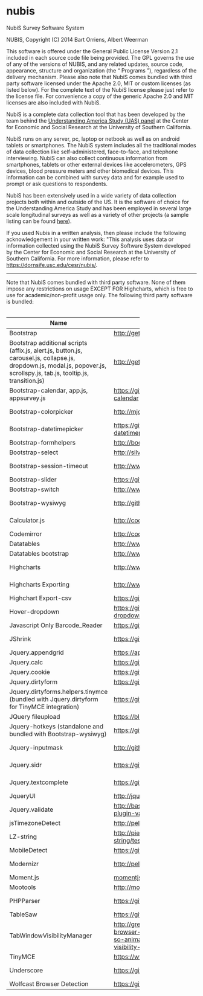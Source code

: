 # nubis
NubiS Survey Software System

NUBIS, Copyright (C) 2014 Bart Orriens, Albert Weerman

This software is offered under the General Public License Version 2.1 included in each source code file being provided. 
The GPL governs the use of any of the versions of NUBIS, and any related updates, source code, appearance, structure and organization (the “ Programs ”), regardless of the delivery mechanism.
Please also note that NubiS comes bundled with third party software licensed under the Apache 2.0, MIT or custom licenses (as listed below). For the complete
text of the NubiS license please just refer to the license file. For convenience a copy of the generic Apache 2.0 and MIT licenses are also included with NubiS.

NubiS is a complete data collection tool that has been developed by the team behind the <a target="_blank" href="https://uasdata.usc.edu/">Understanding America Study (UAS) panel</a> at the Center for Economic and Social Research at the University of Southern California. 

NubiS runs on any server, pc, laptop or netbook as well as on android tablets or smartphones. The NubiS system includes all the traditional modes of data collection like self-administered, face-to-face, and telephone interviewing. NubiS can also collect continuous information from smartphones, tablets or other external devices like accelerometers, GPS devices, blood pressure meters and other biomedical devices. This information can be combined with survey data and for example used to prompt or ask questions to respondents.

NubiS has been extensively used in a wide variety of data collection projects both within and outside of the US. It is the software of choice for the Understanding America Study and has been employed in several large scale longitudinal surveys as well as a variety of other projects (a sample listing can be found <a target="_blank" href="https://dornsife.usc.edu/cesr/nubis/#chapter=chapter2">here</a>).

If you used Nubis in a written analysis, then please include the following acknowledgement in your written work: "This analysis uses data or information collected using the NubiS Survey Software System developed by the Center for Economic and Social Research at the University of Southern California. For more information, please refer to <a target="_blank" href="https://dornsife.usc.edu/cesr/nubis/">https://dornsife.usc.edu/cesr/nubis/</a>.

<hr>

Note that NubiS comes bundled with third party software. None of them impose any restrictions on usage EXCEPT FOR Highcharts, which is free to use for academic/non-profit usage only. The following third party software is bundled:
<br/><br/>
<table style="width: 70%; max-width: 70%" class="table table-bordered table-striped">
<thead><tr><th><b>Name</b></th><th><b>Location</b></th><th><b>License</b></th><th><b>Version</b></th></tr></thead>
<tbody>
<tr>
<td>Bootstrap</td>
<td><a target="_blank" href="http://getbootstrap.com/">http://getbootstrap.com/</a></td>
<td>Apache License, Version 2.0</td>
<td>3.0.0</td>
</tr>

<tr>
<td>Bootstrap additional scripts (affix.js, alert.js, button.js, carousel.js, collapse.js, dropdown.js, modal.js, popover.js, scrollspy.js, tab.js, tooltip.js, transition.js)</td>
<td><a target="_blank" href="http://getbootstrap.com/">http://getbootstrap.com/</a></td>
<td>Apache License, Version 2.0</td>
<td>3.0.0</td>
</tr>

<tr>
<td>Bootstrap-calendar, app.js, appsurvey.js</td>
<td><a target="_blank" href="https://github.com/Serhioromano/bootstrap-calendar">https://github.com/Serhioromano/bootstrap-calendar</a></td>
<td>MIT license</td>
<td>0.1</td>
</tr>

<tr>
<td>Bootstrap-colorpicker</td>
<td><a target="_blank" href="http://mjolnic.github.io/bootstrap-colorpicker/">http://mjolnic.github.io/bootstrap-colorpicker/</a></td>
<td>Apache License, Version 2.0</td>
<td>Not provided</td>
</tr>

<tr>
<td>Bootstrap-datetimepicker</td>
<td><a target="_blank" href="https://github.com/Eonasdan/bootstrap-datetimepicker">https://github.com/Eonasdan/bootstrap-datetimepicker</a></td>
<td>MIT License</td>
<td>4.14.30</td>
</tr>

<tr>
<td>Bootstrap-formhelpers</td>
<td><a target="_blank" href="http://bootstrapformhelpers.com">http://bootstrapformhelpers.com</a></td>
<td>Apache License, Version 2.0</td>
<td>2.3.0</td>
</tr>

<tr>
<td>Bootstrap-select</td>
<td><a target="_blank" href="http://silviomoreto.github.io/bootstrap-select">http://silviomoreto.github.io/bootstrap-select</a></td>
<td>MIT License</td>
<td>1.6.3</td>
</tr>

<tr>
<td>Bootstrap-session-timeout</td>
<td><a target="_blank" href="http://www.orangehilldev.com">http://www.orangehilldev.com</a></td>
<td>MIT License</td>
<td>Not provided</td>
</tr>

<tr>
<td>Bootstrap-slider</td>
<td><a target="_blank" href="https://github.com/seiyria/bootstrap-slider">https://github.com/seiyria/bootstrap-slider</a></td>
<td>Apache License, Version 2.0</td>
<td>1.0.1</td>
</tr>

<tr>
<td>Bootstrap-switch</td>
<td><a target="_blank" href="http://www.bootstrap-switch.org">http://www.bootstrap-switch.org</a></td>
<td>Apache License, Version 2.0</td>
<td>3.2.2</td>
</tr>

<tr>
<td>Bootstrap-wysiwyg</td>
<td><a target="_blank" href="http://github.com/mindmup/bootstrap-wysiwyg">http://github.com/mindmup/bootstrap-wysiwyg</a></td>
<td>MIT License</td>
<td>Not provided</td>
</tr>

<tr>
<td>Calculator.js</td>
<td><a target="_blank" href="http://codepen.io/GianNipitella/pen/vNjqyE">http://codepen.io/GianNipitella/pen/vNjqyE</a></td>
<td>Not provided</td>
<td>Not provided</td>
</tr>

<tr>
<td>Codemirror</td>
<td><a target="_blank" href="http://codemirror.net/">http://codemirror.net/</a></td>
<td>Custom (no restrictions on usage)</td>
<td>3.19</td>
</tr>

<tr>
<td>Datatables</td>
<td><a target="_blank" href="http://www.datatables.net">http://www.datatables.net</a></td>
<td>MIT License <a target="_blank" href="http://www.datatables.net">http://www.datatables.net</a></td>
<td>1.10.2</td>
</tr>

<tr>
<td>Datatables bootstrap</td>
<td><a target="_blank" href="http://www.datatables.net">http://www.datatables.net</a></td>
<td>MIT License <a target="_blank" href="http://www.datatables.net">http://www.datatables.net</a></td>
<td>1.10.2</td>
</tr>

<tr>
<td>Highcharts</td>
<td><a target="_blank" href="http://www.highcharts.com">http://www.highcharts.com</a></td>
<td>Free for <b>academic/non-profit usage</b> only. See www.highcharts.com/license for details.</td>
<td>4.0.3</td>
</tr>

<tr>
<td>Highcharts Exporting</td>
<td><a target="_blank" href="http://www.highcharts.com">http://www.highcharts.com</a></td>
<td>Free for <b>academic/non-profit usage</b> only. See www.highcharts.com/license for details.</td>
<td>4.0.3</td>
</tr>

<tr>
<td>Highchart Export-csv</td>
<td><a target="_blank" href="https://github.com/highcharts/export-csv">https://github.com/highcharts/export-csv</a></td>
<td>MIT License</td>
<td>4.0.3</td>
</tr>

<tr>
<td>Hover-dropdown</td>
<td><a target="_blank" href="https://github.com/CWSpear/bootstrap-hover-dropdown">https://github.com/CWSpear/bootstrap-hover-dropdown</a></td>
<td>MIT License</td>
<td>Not provided</td>
</tr>

<tr>
<td>Javascript Only Barcode_Reader</td>
<td><a target="_blank" href="https://github.com/EddieLa/BarcodeReader">https://github.com/EddieLa/BarcodeReader</a></td>
<td>MIT License</td>
<td>1.0</td>
</tr>

<tr>
<td>JShrink</td>
<td><a target="_blank" href="https://github.com/tedious/JShrink">https://github.com/tedious/JShrink</a></td>
<td>BSD License</td>
<td>Not applicable</td>
</tr>

<tr>
<td>Jquery.appendgrid</td>
<td><a target="_blank" href="https://appendgrid.apphb.com/">https://appendgrid.apphb.com/</a></td>
<td>Dual licensed under the LGPL and MIT licenses</td>
<td>1.5.0</td>
</tr>

<tr>
<td>Jquery.calc</td>
<td><a target="_blank" href="https://github.com/zoul0813/jquery-calc">https://github.com/zoul0813/jquery-calc</a></td>
<td>Not provided</td>
<td>2.0.0</td>
</tr>

<tr>
<td>Jquery.cookie</td>
<td><a target="_blank" href="https://github.com/carhartl/jquery-cookie">https://github.com/carhartl/jquery-cookie</a></td>
<td>MIT License</td>
<td>1.4.1</td>
</tr>

<tr>
<td>Jquery.dirtyform</td>
<td><a target="_blank" href="https://github.com/snikch/jquery.dirtyforms">https://github.com/snikch/jquery.dirtyforms</a></td>
<td>MIT License</td>
<td>1.2.0</td>
</tr>

<tr>
<td>Jquery.dirtyforms.helpers.tinymce (bundled with Jquery.dirtyform for TinyMCE integration)</td>
<td><a target="_blank" href="https://github.com/snikch/jquery.dirtyforms">https://github.com/snikch/jquery.dirtyforms</a></td>
<td>Custom (no restrictions on usage)</td>
<td>1.2.0</td>
</tr>

<tr>
<td>JQuery fileupload</td>
<td><a target="_blank" href="https://blueimp.github.io/jQuery-File-Upload/">https://blueimp.github.io/jQuery-File-Upload/</a></td>
<td>MIT license</td>
<td>9.28.0</td>
</tr>

<tr>
<td>Jquery-hotkeys (standalone and bundled with Bootstrap-wysiwyg)</td>
<td><a target="_blank" href="https://github.com/jeresig/jquery.hotkeys">https://github.com/jeresig/jquery.hotkeys</a></td>
<td>Dual licensed under the MIT or GPL Version 2 licenses</td>
<td>Not provided</td>
</tr>

<tr>
<td>Jquery-inputmask</td>
<td><a target="_blank" href="http://github.com/RobinHerbots/jquery.inputmask">http://github.com/RobinHerbots/jquery.inputmask</a></td>
<td>MIT License</td>
<td>Not provided</td>
</tr>

<tr>
<td>Jquery.sidr</td>
<td><a target="_blank" href="https://github.com/artberri/sidr">https://github.com/artberri/sidr</a></td>
<td>MIT License</td>
<td>Not provided</td>
</tr>

<tr>
<td>Jquery.textcomplete</td>
<td><a target="_blank" href="https://github.com/yuku-t/jquery-textcomplete">https://github.com/yuku-t/jquery-textcomplete</a></td>
<td>MIT License</td>
<td>Not provided</td>
</tr>

<tr>
<td>JqueryUI</td>
<td><a target="_blank" href="http://jqueryui.com">http://jqueryui.com</a></td>
<td>MIT License</td>
<td>1.10.4</td>
</tr>

<tr>
<td>Jquery.validate</td>
<td><a target="_blank" href="http://bassistance.de/jquery-plugins/jquery-plugin-validation/">http://bassistance.de/jquery-plugins/jquery-plugin-validation/</a></td>
<td>MIT License</td>
<td>1.11.1</td>
</tr>

<tr>
<td>jsTimezoneDetect</td>
<td><a target="_blank" href="http://pellepim.bitbucket.org/jstz/">http://pellepim.bitbucket.org/jstz/</a></td>
<td>MIT License</td>
<td>1.0.5</td>
</tr>

<tr>
<td>LZ-string</td>
<td><a target="_blank" href="http://pieroxy.net/blog/pages/lz-string/testing.html">http://pieroxy.net/blog/pages/lz-string/testing.html</a></td>
<td>WTFPL, Version 2</td>
<td>1.4.4</td>
</tr>

<tr>
<td>MobileDetect</td>
<td><a target="_blank" href="https://github.com/serbanghita/Mobile-Detect">https://github.com/serbanghita/Mobile-Detect</a></td>
<td>MIT License (custom)</td>
<td>2.8.41</td>
</tr>

<tr>
<td>Modernizr</td>
<td><a target="_blank" href="http://pellepim.bitbucket.org/jstz/">http://pellepim.bitbucket.org/jstz/</a></td>
<td>Dual licensed under the BSD and MIT licenses (www.modernizr.com/license/)</td>
<td>2.6.2</td>
</tr>

<tr>
<td>Moment.js</td>
<td><a target="_blank" href="momentjs.com">momentjs.com</a></td>
<td>MIT License</td>
<td>2.8.1</td>
</tr>

<tr>
<td>Mootools</td>
<td><a target="_blank" href="http://mootools.net/">http://mootools.net/</a></td>
<td>MIT license</td>
<td>1.4.5</td>
</tr>

<tr>
<td>PHPParser</td>
<td><a target="_blank" href="https://github.com/nikic/PHP-Parser">https://github.com/nikic/PHP-Parser</a></td>
<td>Custom (no restrictions on usage)</td>
<td>Not provided</td>
</tr>

<tr>
<td>TableSaw</td>
<td><a target="_blank" href="https://github.com/filamentgroup/tablesaw">https://github.com/filamentgroup/tablesaw</a></td>
<td>MIT License</td>
<td>2.0.2</td>
</tr>

<tr>
<td>TabWindowVisibilityManager</td>
<td><a target="_blank" href="http://greensock.com/forums/topic/9059-cross-browser-to-detect-tab-or-window-is-active-so-animations-stay-in-sync-using-html5-visibility-api/">http://greensock.com/forums/topic/9059-cross-browser-to-detect-tab-or-window-is-active-so-animations-stay-in-sync-using-html5-visibility-api/</a></td>
<td>Custom (no restrictions on usage)</td>
<td>1.0</td>
</tr>

<tr>
<td>TinyMCE</td>
<td><a target="_blank" href="https://www.tinymce.com/">https://www.tinymce.com/</a></td>
<td>GNU Lesser General Public License, Version 2.1</td>
<td>4.2.1</td>
</tr>

<tr>
<td>Underscore</td>
<td><a target="_blank" href="https://github.com/jashkenas/underscore">https://github.com/jashkenas/underscore</a></td>
<td>Custom, no restrictions (https://github.com/jashkenas/underscore/blob/master/LICENSE)</td>
<td>Not provided</td>
</tr>

<tr>
<td>Wolfcast Browser Detection</td>
<td><a target="_blank" href="https://github.com/Wolfcast/BrowserDetection">https://github.com/Wolfcast/BrowserDetection</a></td>
<td>MIT License</td>
<td>2.9.7</td>
</tr>

</tbody>
</table>